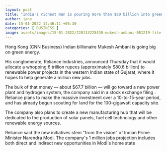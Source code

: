 ```yaml
---
layout: post
title: "India's richest man is pouring more than $80 billion into green energy"
author: jane 
date: 15-01-2022 14:46:11 +05:30 
categories: [ BUSINESS ] 
image: assets/images/15-01-2022/220113225430-mukesh-ambani-081219-file-super-tease.jpg
---
```

Hong Kong (CNN Business) Indian billionaire Mukesh Ambani is going big on green energy.

His conglomerate, Reliance Industries, announced Thursday that it would allocate a whopping 6 trillion rupees (approximately $80.6 billion) to renewable power projects in the western Indian state of Gujarat, where it hopes to help generate a million new jobs.

The bulk of that money — about $67.7 billion — will go toward a new power plant and hydrogen system, the company said in a stock exchange filing . Reliance plans to make the massive investment over a 10-to-15-year period, and has already begun scouting for land for the 100-gigawatt capacity site.

The company also plans to create a new manufacturing hub that will be dedicated to the production of solar panels, fuel cell technology and other renewable energy sources.

Reliance said the new initiatives stem "from the vision" of Indian Prime Minister Narendra Modi. The company's 1 million jobs projection includes both direct and indirect new opportunities in Modi's home state